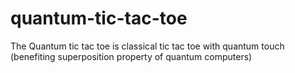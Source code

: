 # quantum-tic-tac-toe

The Quantum tic tac toe is classical tic tac toe with quantum touch (benefiting superposition property of quantum computers)
